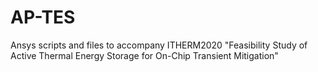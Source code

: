 # AP-TES
Ansys scripts and files to accompany ITHERM2020 "Feasibility Study of Active Thermal Energy Storage for On-Chip Transient Mitigation"
